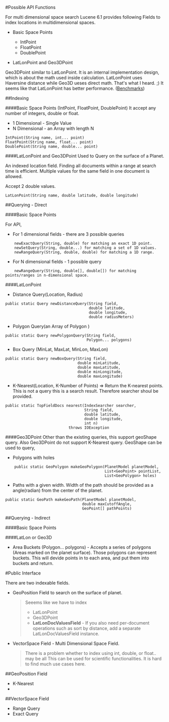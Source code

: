 #Possible API Functions

For multi dimensional space search Lucene 6.1 provides following Fields to index locations in multidimensional spaces.

* Basic Space Points
    * IntPoint
    * FloatPoint
    * DoublePoint
    
* LatLonPoint and Geo3DPoint

Geo3DPoint similar to LatLonPoint. It is an internal implementation design, which is about the math used inside calculation. LatLonPoint uses Haversine distance while Geo3D ueses direct math. That's what I heard. ;)
It seems like that LatLonPoint has better performance. ([Benchmarks](http://home.apache.org/~mikemccand/geobench.html))

##Indexing

####Basic Space Points (IntPoint, FloatPoint, DoublePoint)
It accept any number of integers, double or float.

* 1 Dimensional - Single Value
* N Dimensional - an Array with length N
```
IntPoint(String name, int... point)
FloatPoint(String name, float... point)
DoublePoint(String name, double... point)
```

####LatLonPoint and Geo3DPoint
Used to Query on the surface of a Planet.

An indexed location field. Finding all documents within a range at search time is efficient. Multiple values for the same field in one document is allowed.

Accept 2 double values.
```
LatLonPoint(String name, double latitude, double longitude)
```


##Querying - Direct

####Basic Space Points

For API, 
* For 1 dimensional fields - there are 3 possible queries
```
    newExactQuery(String, double) for matching an exact 1D point.
    newSetQuery(String, double...) for matching a set of 1D values.
    newRangeQuery(String, double, double) for matching a 1D range.
```

* For N dimensional fields - 1 possible query
```
    newRangeQuery(String, double[], double[]) for matching points/ranges in n-dimensional space. 
```
    

####LatLonPoint
* Distance Query(Location, Radius)
```
public static Query newDistanceQuery(String field,
                                     double latitude,
                                     double longitude,
                                     double radiusMeters)
```

* Polygon Query(an Array of Polygon )
```
public static Query newPolygonQuery(String field,
                                    Polygon... polygons)
```
* Box Query (MinLat, MaxLat, MinLon, MaxLon)
```
public static Query newBoxQuery(String field,
                                double minLatitude,
                                double maxLatitude,
                                double minLongitude,
                                double maxLongitude)
```
* K-Nearest(Location, K-Number of Points) => Return the K-nearest points. This is not a query this is a search result. Therefore searcher shoul be provided. 
```
public static TopFieldDocs nearest(IndexSearcher searcher,
                                   String field,
                                   double latitude,
                                   double longitude,
                                   int n)
                            throws IOException
```


####Geo3DPoint
Other than the existing queries, this support geoShape query. Also Geo3DPoint do not support K-Nearest query. 
    GeoShape can be used to query, 
* Polygons with holes
```
    public static GeoPolygon makeGeoPolygon(PlanetModel planetModel,
                                            List<GeoPoint> pointList,
                                            List<GeoPolygon> holes)
```

* Paths with a given width. Width of the path should be provided as a angle(radian) from the center of the planet.
```
public static GeoPath makeGeoPath(PlanetModel planetModel,
                                  double maxCutoffAngle,
                                  GeoPoint[] pathPoints)
```

##Querying - Indirect

####Basic Space Points

####LatLon or Geo3D
* Area Buckets (Polygon... polygons) - Accepts a series of polygons (Areas marked on the planet surface).
 Those polygons can represent buckets. This will devide points in to each area, and put them into buckets and return.
 
 
 
 
#Public Interface

There are two indexable fields. 

* GeoPosition Field to search on the surface of planet.
    > Seeems like we have to index 
    > * LatLonPoint
    > * Geo3DPoint
    > * **LatLonDocValuesField** - If you also need per-document operations such as sort by distance, add a separate LatLonDocValuesField instance.

* VectorSpace Field - Multi Dimensional Space Field.
    > There is a problem whether to index using int, double, or float.. may be all
    > This can be used for scientific functionalities. It is hard to find much use cases here.
    

##GeoPosition Field

* K-Nearest
* 

    

##VectorSpace Field
* Range Query
* Exact Query